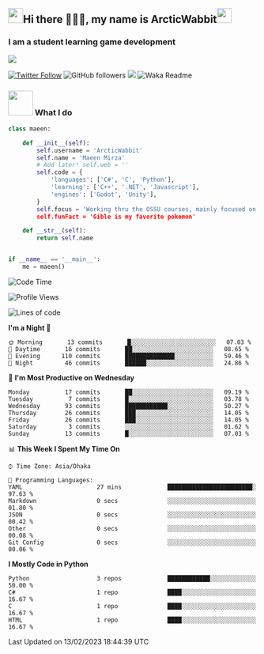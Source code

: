 <h2><img src="https://media.tenor.com/9T0J17LeLCMAAAAi/aahh-fun.gif" width="30"/>Hi there 🧙🏻‍♂️, my name is ArcticWabbit<img src="https://media.tenor.com/voXPVSS4kboAAAAi/dance-happy.gif" width="30"/></h2>
<h3>I am a student learning game development</h3>
<img src="https://pbs.twimg.com/profile_banners/1560015367107641344/1660794722/600x200"/>

[![Twitter Follow](https://img.shields.io/twitter/follow/ArcticWabbit?label=Follow)](https://twitter.com/intent/follow?screen_name=ArcticWabbit)
![GitHub followers](https://img.shields.io/github/followers/ArcticWabbit?label=Follow&style=social)
![](https://visitor-badge.glitch.me/badge?page_id=ArcticWabbit.ArcticWabbit)
![Waka Readme](https://github.com/ArcticWabbit/ArcticWabbit/workflows/Waka%20Readme/badge.svg)

### <img src="https://media.tenor.com/3wpZl17CXB4AAAAi/gwo-gzlwong.gif" width="50"> What I do

```python
class maeen:

    def __init__(self):
        self.username = 'ArcticWabbit'
        self.name = 'Maeen Mirza'
        # Add later! self.web = ''
        self.code = {
            'languages': ['C#', 'C', 'Python'],
            'learning': ['C++', '.NET', 'Javascript'],
            'engines': ['Godot', 'Unity'],
        }
        self.focus = 'Working thru the OSSU courses, mainly focused on learning.
        self.funFact = 'Gible is my favorite pokemon'

    def __str__(self):
        return self.name


if __name__ == '__main__':
    me = maeen()
```

<!--START_SECTION:waka-->
![Code Time](http://img.shields.io/badge/Code%20Time-43%20mins-blue)

![Profile Views](http://img.shields.io/badge/Profile%20Views-38-blue)

![Lines of code](https://img.shields.io/badge/From%20Hello%20World%20I%27ve%20Written-31%20Thousand%20lines%20of%20code-blue)

**I'm a Night 🦉** 

```text
🌞 Morning       13 commits       █░░░░░░░░░░░░░░░░░░░░░░░░   07.03 % 
🌆 Daytime       16 commits       ██░░░░░░░░░░░░░░░░░░░░░░░   08.65 % 
🌃 Evening      110 commits       ██████████████░░░░░░░░░░░   59.46 % 
🌙 Night         46 commits       ██████░░░░░░░░░░░░░░░░░░░   24.86 % 

```
📅 **I'm Most Productive on Wednesday** 

```text
Monday          17 commits       ██░░░░░░░░░░░░░░░░░░░░░░░   09.19 % 
Tuesday          7 commits       █░░░░░░░░░░░░░░░░░░░░░░░░   03.78 % 
Wednesday       93 commits       ████████████░░░░░░░░░░░░░   50.27 % 
Thursday        26 commits       ███░░░░░░░░░░░░░░░░░░░░░░   14.05 % 
Friday          26 commits       ███░░░░░░░░░░░░░░░░░░░░░░   14.05 % 
Saturday         3 commits       ░░░░░░░░░░░░░░░░░░░░░░░░░   01.62 % 
Sunday          13 commits       █░░░░░░░░░░░░░░░░░░░░░░░░   07.03 % 

```


📊 **This Week I Spent My Time On** 

```text
⌚︎ Time Zone: Asia/Dhaka

💬 Programming Languages: 
YAML                     27 mins             ████████████████████████░   97.63 % 
Markdown                 0 secs              ░░░░░░░░░░░░░░░░░░░░░░░░░   01.80 % 
JSON                     0 secs              ░░░░░░░░░░░░░░░░░░░░░░░░░   00.42 % 
Other                    0 secs              ░░░░░░░░░░░░░░░░░░░░░░░░░   00.08 % 
Git Config               0 secs              ░░░░░░░░░░░░░░░░░░░░░░░░░   00.06 % 

```

**I Mostly Code in Python** 

```text
Python                   3 repos             ████████████░░░░░░░░░░░░░   50.00 % 
C#                       1 repo              ████░░░░░░░░░░░░░░░░░░░░░   16.67 % 
C                        1 repo              ████░░░░░░░░░░░░░░░░░░░░░   16.67 % 
HTML                     1 repo              ████░░░░░░░░░░░░░░░░░░░░░   16.67 % 

```



 Last Updated on 13/02/2023 18:44:39 UTC
<!--END_SECTION:waka-->
